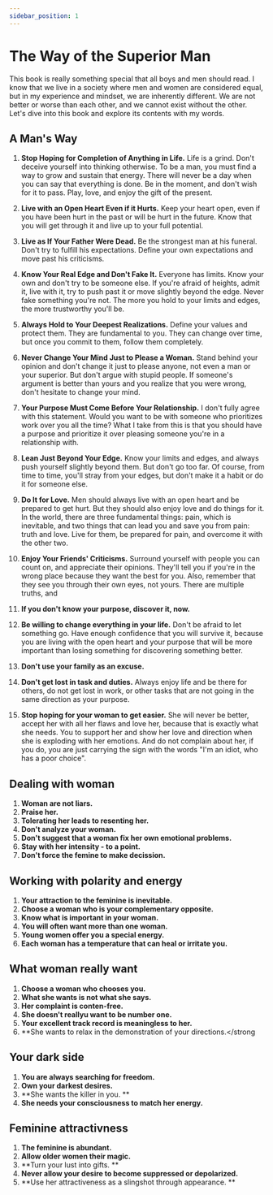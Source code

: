 ```yaml
---
sidebar_position: 1
---
```


# The Way of the Superior Man

This book is really something special that all boys and men should read. I know that we live in a society where men and women are considered equal, but in my experience and mindset, we are inherently different. We are not better or worse than each other, and we cannot exist without the other. Let's dive into this book and explore its contents with my words.

## A Man's Way
1. **Stop Hoping for Completion of Anything in Life.** Life is a grind. Don't deceive yourself into thinking otherwise. To be a man, you must find a way to grow and sustain that energy. There will never be a day when you can say that everything is done. Be in the moment, and don't wish for it to pass. Play, love, and enjoy the gift of the present.

2. **Live with an Open Heart Even if it Hurts.** Keep your heart open, even if you have been hurt in the past or will be hurt in the future. Know that you will get through it and live up to your full potential.

3. **Live as If Your Father Were Dead.** Be the strongest man at his funeral. Don't try to fulfill his expectations. Define your own expectations and move past his criticisms.

4. **Know Your Real Edge and Don't Fake It.** Everyone has limits. Know your own and don't try to be someone else. If you're afraid of heights, admit it, live with it, try to push past it or move slightly beyond the edge. Never fake something you're not. The more you hold to your limits and edges, the more trustworthy you'll be.

5. **Always Hold to Your Deepest Realizations.** Define your values and protect them. They are fundamental to you. They can change over time, but once you commit to them, follow them completely.

6. **Never Change Your Mind Just to Please a Woman.** Stand behind your opinion and don't change it just to please anyone, not even a man or your superior. But don't argue with stupid people. If someone's argument is better than yours and you realize that you were wrong, don't hesitate to change your mind.

7. **Your Purpose Must Come Before Your Relationship.** I don't fully agree with this statement. Would you want to be with someone who prioritizes work over you all the time? What I take from this is that you should have a purpose and prioritize it over pleasing someone you're in a relationship with.

8. **Lean Just Beyond Your Edge.** Know your limits and edges, and always push yourself slightly beyond them. But don't go too far. Of course, from time to time, you'll stray from your edges, but don't make it a habit or do it for someone else.

9. **Do It for Love.** Men should always live with an open heart and be prepared to get hurt. But they should also enjoy love and do things for it. In the world, there are three fundamental things: pain, which is inevitable, and two things that can lead you and save you from pain: truth and love. Live for them, be prepared for pain, and overcome it with the other two.

10. **Enjoy Your Friends' Criticisms.** Surround yourself with people you can count on, and appreciate their opinions. They'll tell you if you're in the wrong place because they want the best for you. Also, remember that they see you through their own eyes, not yours. There are multiple truths, and

11. **If you don't know your purpose, discover it, now.**
    
12. **Be willing to change everything in your life.** Don't be afraid to let something go. Have enough confidence that you will survive it, because you are living with the open heart and your purpose that will be more important than losing something for discovering something better.

13. **Don't use your family as an excuse.** 
    
14. **Don't get lost in task and duties.** Always enjoy life and be there for others, do not get lost in work, or other tasks that are not going in the same direction as your purpose.

15. **Stop hoping for your woman to get easier.** She will never be better, accept her with all her flaws and love her, because that is exactly what she needs. You to support her and show her love and direction when she is exploding with her emotions. And do not complain about her, if you do, you are just carrying the sign with the words "I'm an idiot, who has a poor choice". 

## Dealing with woman

1. **Woman are not liars.**
2. **Praise her.**
3. **Tolerating her leads to resenting her.**
4. **Don't analyze your woman.**
5. **Don't suggest that a woman fix her own emotional problems.**
6. **Stay with her intensity - to a point.**
7. **Don't force the femine to make decission.**

## Working with polarity and energy


1. **Your attraction to the feminine is inevitable.**
2. **Choose a woman who is your complementary opposite.**
3. **Know what is important in your woman.**
4. **You will often want more than one woman.**
5. **Young women offer you a special energy.**
6. **Each woman has a temperature that can heal or irritate you.**

## What woman really want

1. **Choose a woman who chooses you.**
2. **What she wants is not what she says.**
3. **Her complaint is conten-free.**
4. **She doesn't reallyu want to be number one.**
5. **Your excellent track record is meaningless to her.**
6. **She wants to relax in the demonstration of your directions.</strong

## Your dark side

1. **You are always searching for freedom.**
2. **Own your darkest desires.**
3. **She wants the killer in you. **
4. **She needs your consciousness to match her energy.**

## Feminine attractivness

1. **The feminine is abundant.**
2. **Allow older women their magic.**
3. **Turn your lust into gifts. **
4. **Never allow your desire to become suppressed or depolarized.**
5. **Use her attractiveness as a slingshot through appearance. **